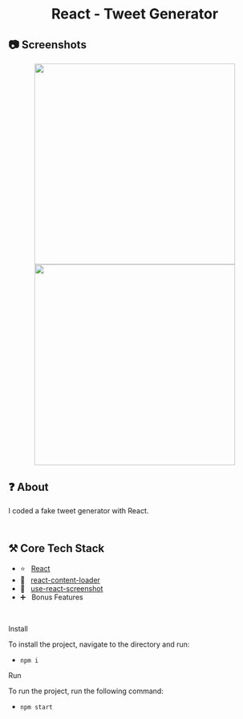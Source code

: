 <h1 align="center">
   React - Tweet Generator
</h1>

<h2>
📷 Screenshots
</h2>

<p align="center">
  <img src="https://github.com/ozkannbuyuk/react-tweet-generator/assets/111967202/0bf18c81-c2c3-496f-b375-210d74b5bb91" width="400" />
  <img src="https://github.com/ozkannbuyuk/react-tweet-generator/assets/111967202/c6394934-8dfc-46be-a587-0ceba8e962b5" width="400" />
</p>

<h2>
❓ About
</h2>

I coded a fake tweet generator with React.

<h2>
<br />
⚒️ Core Tech Stack
</h2>

- ⭐️ &nbsp; [React](https://legacy.reactjs.org)
- 🎈 &nbsp; [react-content-loader](https://www.npmjs.com/package/react-content-loader)
- 🎉 &nbsp; [use-react-screenshot](https://www.npmjs.com/package/use-react-screenshot)
- ➕ &nbsp; Bonus Features

<br />

Install

To install the project, navigate to the directory and run:

- `npm i`

Run

To run the project, run the following command:

- `npm start`
